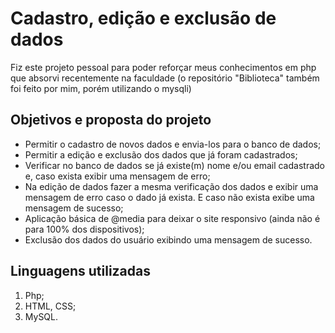 <h1>Cadastro, edição e exclusão de dados</h1>
<p>Fiz este projeto pessoal para poder reforçar meus conhecimentos em php que absorvi recentemente na faculdade (o repositório "Biblioteca" também foi feito por mim, porém utilizando o mysqli)</p>
<h2>Objetivos e proposta do projeto</h2>
<ul>
  <li>Permitir o cadastro de novos dados e envia-los para o banco de dados;</li>
  <li>Permitir a edição e exclusão dos dados que já foram cadastrados;</li>
  <li>Verificar no banco de dados se já existe(m) nome e/ou email cadastrado e, caso exista exibir uma mensagem de erro;</li>
  <li>Na edição de dados fazer a mesma verificação dos dados e exibir uma mensagem de erro caso o dado já exista. E caso não exista exibe uma mensagem de sucesso;</li>
  <li>Aplicação básica de @media para deixar o site responsivo (ainda não é para 100% dos dispositivos);</li>
  <li>Exclusão dos dados do usuário exibindo uma mensagem de sucesso.</li>
</ul>

<h2>Linguagens utilizadas</h2>
<ol>
  <li>Php;</li>
  <li>HTML, CSS;</li>
  <li>MySQL.</li>
</ol>
